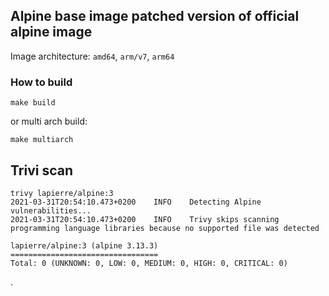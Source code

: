 ## Alpine base image patched version of official alpine image

Image architecture: `amd64`, `arm/v7`, `arm64`

### How to build

```make build```

or multi arch build:

```make multiarch```


## Trivi scan

```
trivy lapierre/alpine:3
2021-03-31T20:54:10.473+0200	INFO	Detecting Alpine vulnerabilities...
2021-03-31T20:54:10.473+0200	INFO	Trivy skips scanning programming language libraries because no supported file was detected

lapierre/alpine:3 (alpine 3.13.3)
=================================
Total: 0 (UNKNOWN: 0, LOW: 0, MEDIUM: 0, HIGH: 0, CRITICAL: 0)
```

.